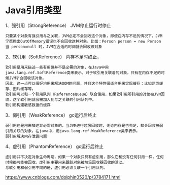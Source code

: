 # Java引用类型

1、强引用（StrongReference） JVM停止运行时停止

    只要某个对象有强引用与之关联，JVM必定不会回收这个对象，即使在内存不足的情况下，JVM宁愿抛出OutOfMemory错误也不会回收这种对象。比如：Person person = new Person
    当 person=null 时，JVM在合适的时间就会回收该对象

2、软引用（SoftReference） 内存不足时终止，

    软引用是用来描述一些有用但并不是必需的对象，在Java中用java.lang.ref.SoftReference类来表示。对于软引用关联着的对象，只有在内存不足的时候JVM才会回收该对象。
    因此，这一点可以很好地用来解决OOM的问题，并且这个特性很适合用来实现缓存：比如网页缓存、图片缓存等。
    软引用可以和一个引用队列（ReferenceQueue）联合使用，如果软引用所引用的对象被JVM回收，这个软引用就会被加入到与之关联的引用队列中。
    软引用构建敏感数据的缓存
  
3、弱引用（WeakReference） gc运行后终止
   
    弱引用也是用来描述非必需对象的，当JVM进行垃圾回收时，无论内存是否充足，都会回收被弱引用关联的对象。在java中，用java.lang.ref.WeakReference类来表示。
    弱引用解决内存泄露问题

4、虚引用（PhantomReference） gc运行后终止

    虚引用并不决定对象生命周期，如果一个对象只具有虚引用，那么它和没有任何引用一样，任何时候都可能被回收。虚引用主要用来跟踪对象被垃圾回收器回收的活动。
    与软引用和弱引用不同的是，虚引用必须关联一个引用队列。

https://www.cnblogs.com/dolphin0520/p/3784171.html


